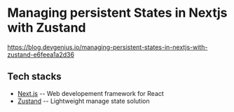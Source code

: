 # Managing persistent States in Nextjs with Zustand

https://blog.devgenius.io/managing-persistent-states-in-nextjs-with-zustand-e6feea1a2d36

## Tech stacks
- [Next.js](https://nextjs.org/) -- Web developement framework for React
- [Zustand](https://github.com/pmndrs/zustand) -- Lightweight manage state solution

